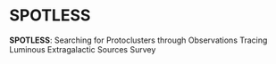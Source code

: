 # SPOTLESS
**SPOTLESS**: Searching for Protoclusters through Observations Tracing Luminous Extragalactic Sources Survey
